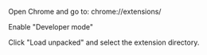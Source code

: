 Open Chrome and go to: chrome://extensions/

Enable "Developer mode"

Click "Load unpacked" and select the extension directory.
